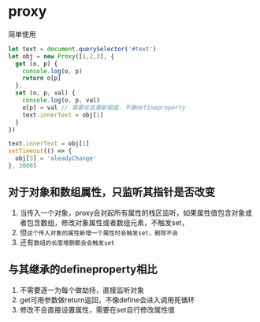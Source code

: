 <!--
 * @Descriptios  : 
 * @Author       : maps131_liaoxing
 * @Date         : 2021-07-15 20:53:13
 * @LastEditors  : maps131_liaoxing
 * @LastEditTime : 2021-07-19 22:43:59
 * @FilePath     : \进击的面试\47-vue3proxy.md
-->
# proxy
简单使用
```js
let text = document.querySelector('#text')
let obj = new Proxy([1,2,3], {
  get (o, p) {
    console.log(o, p)
    return o[p]
  },
  set (o, p, val) {
    console.log(o, p, val)
    o[p] = val // 需要在这重新赋值，不像defineproperty
    text.innerText = obj[1]
  }
})

text.innerText = obj[1]
setTimeout(() => {
  obj[3] = 'aleadyChange'
}, 3000)
```
## 对于对象和数组属性，只监听其指针是否改变
1. 当传入一个对象，proxy会对起所有属性的栈区监听，如果属性值包含对象或者包含数组，修改对象属性或者数组元素，不触发set，
2. 但`这个传入对象的属性新增一个属性时会触发set，删除不会`
3. 还有`数组的长度增删都会会触发set`

## 与其继承的defineproperty相比
1. 不需要逐一为每个做劫持，直接监听对象
2. get可用参数做return返回，不像define会进入调用死循环
3. 修改不会直接设置属性，需要在set自行修改属性值